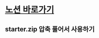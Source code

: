 # [노션 바로가기](https://heechae.notion.site/Green-Apple-57b5c2ab1e8e4565b54a20206ae4ab8d)
## starter.zip 압축 풀어서 사용하기
